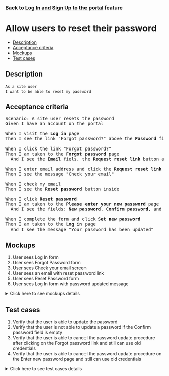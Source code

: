 ### Back to [Log In and Sign Up to the portal](../../) feature

# Allow users to reset their password

- [Description](#description)
- [Acceptance criteria](#acceptance-criteria)
- [Mockups](#mockups)
- [Test cases](#test-cases)

## Description

    As a site user
    I want to be able to reset my password

## Acceptance criteria

<pre>
Scenario: A site user resets the password
Given I have an account on the portal

When I visit the <b>Log in</b> page
Then I see the link "Forgot password?" above the <b>Password</b> field

When I click the link "Forgot password?"
Then I am taken to the <b>Forgot password</b> page
  And I see the <b>Email</b> fiels, the <b>Request reset link</b> button and the <b>Back to Log In</b> link

When I enter email address and click the <b>Request reset link</b>
Then I see the message "Check your email"

When I check my email
Then I see the <b>Reset password</b> button inside

When I click <b>Reset password</b>
Then I am taken to the <b>Please enter your new password</b> page
  And I see the fields: <b>New password</b>, <b>Confirm password</b>, and the <b>Set new password</b> button

When I complete the form and click <b>Set new password</b>
Then I am taken to the <b>Log in</b> page
  And I see the message "Your password has been updated"
</pre>

## Mockups

1. User sees Log In form
2. User sees Forgot Password form
3. User sees Check your email screen
4. User sees an email with reset password link
5. User sees Reset Password form
6. User sees Log In form with password updated message

<details>
  <summary>Click here to see mockups details</summary>

**1. User sees Log In form:**

![User sees Log In form](/products/sport_news_portal/web_application_features/log_in_and_sign_up/images/log_in_empty_form.png)

**2. User sees Forgot Password form:**

![User sees Forgot Password form](/products/sport_news_portal/web_application_features/log_in_and_sign_up/images/forgot_password_empty_form.png)

**3. User sees Check your email screen:**

![User sees Check your email screen](/products/sport_news_portal/web_application_features/log_in_and_sign_up/images/check_your_email_to_reset_password.png)

**4. User sees an email with reset password link:**

![User sees an email with reset password link](/products/sport_news_portal/web_application_features/log_in_and_sign_up/images/email_reset_password.png)

**5. User sees Reset Password form:**

![User sees Reset Password form](/products/sport_news_portal/web_application_features/log_in_and_sign_up/images/reset_password_form.png)

**6. User sees Log In form with password updated message:**

![User sees Log In form with password updated message](/products/sport_news_portal/web_application_features/log_in_and_sign_up/images/log_in_form_password_is_updated.png)

</details>

## Test cases

1. Verify that the user is able to update the password
2. Verify that the user is not able to update a password if the Confirm password field is empty
3. Verify that the user is able to cancel the password update procedure after clicking on the Forgot password link and still can use old credentials
4. Verify that the user is able to cancel the password update procedure on the Enter new password page and still can use old credentials

<details>
  <summary>Click here to see test cases details</summary>

### **#1. Verify that the user is able to update the password**

|Preconditions|Steps|Expected result
------|-------|----------
|- Go to Sport News home page</br>- User is registered in the system|1) Click **Log in**</br>2) Click on the "Forgot password?" link</br>3) Enter your email</br>4) Click **Request reset link**</br>5) Check your email</br>6) Click Reset password</br>7) Enter the new password in the **New password** and **Confirm password** fields</br>8) Click **Change password**</br>9) Enter old credentials</br>10) Click **Log in**</br>11) Enter new credentials</br>12) Click **Log in**|8) User is redirected to the **Log in** page and sees the message "Your password has been updated"</br>10) User is not logged in. Message about invalid credentials appears</br>12) User is logged in|

### **#2. Verify that the user is not able to update a password if the Confirm password field is empty**

|Preconditions|Steps|Expected result
------|-------|----------
|- Go to Sport News home page</br>- User is registered in the system|1) Click **Log in**</br>2) Click on the **Forgot password?** link</br>3) Enter your email</br>4) Click **Request reset link**</br>5) Check your email</br>6) Click **Reset Password**</br>7) Enter the new password in the **New password** field</br>8) Do not enter the new password in the **Confirm password** field</br>9) Click **Set new password**|9) The user sees the error message that the required fields can not be empty|

### **#3. Verify that the user is able to cancel the password update procedure after clicking on the Forgot password link and still can use old credentials**

|Preconditions|Steps|Expected result
------|-------|----------
|- Go to Sport News home page</br>- User is registered in the system|1) Click **Log in**</br>2) Click on the **Forgot password?** link</br>3) Enter your email</br>4) Click Back to log in</br>5) Enter old credentials</br>6) Click Log in|4) The **Log in** page is opened</br>6) User is logged in|

### **#4. Verify that the user is able to cancel the password update procedure on the Enter new password page and still can use old credentials**

|Preconditions|Steps|Expected result
------|-------|----------
|- Go to Sport News home page</br>- User is registered in the system|1) Click **Log in**</br>2) Click on the **Forgot password?** link</br>3) Enter your email</br>4) Click **Request reset link**</br>5) Check your email</br>6) Click **Reset password**</br>7) Click **Back to log in**</br>8) Enter old credentials</br>9) Click **Log in**|7) The **Log in** page opens</br>9) User is logged in|
</details>
